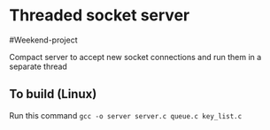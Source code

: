 # Threaded socket server

#Weekend-project

Compact server to accept new socket connections and run them in a separate thread

## To build (Linux)

Run this command `gcc -o server server.c queue.c key_list.c`
